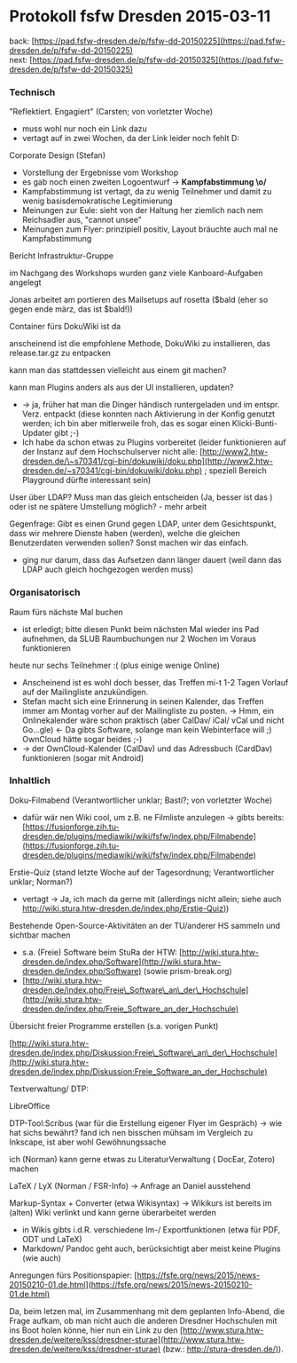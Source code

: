 Protokoll fsfw Dresden 2015-03-11
=================================

  
back:
[https://pad.fsfw-dresden.de/p/fsfw-dd-20150225](https://pad.fsfw-dresden.de/p/fsfw-dd-20150225)  
next:
[https://pad.fsfw-dresden.de/p/fsfw-dd-20150325](https://pad.fsfw-dresden.de/p/fsfw-dd-20150325)  
  

### Technisch

  

"Reflektiert. Engagiert" (Carsten; von vorletzter Woche)

-   muss wohl nur noch ein Link dazu
-   vertagt auf in zwei Wochen, da der Link leider noch fehlt D:

Corporate Design (Stefan)

-   Vorstellung der Ergebnisse vom Workshop
-   es gab noch einen zweiten Logoentwurf -\> **Kampfabstimmung \\o/**
-   Kampfabstimmung ist vertagt, da zu wenig Teilnehmer und damit zu
    wenig basisdemokratische Legitimierung
-   Meinungen zur Eule: sieht von der Haltung her ziemlich nach nem
    Reichsadler aus, "cannot unsee"
-   Meinungen zum Flyer: prinzipiell positiv, Layout bräuchte auch mal
    ne Kampfabstimmung

Bericht Infrastruktur-Gruppe

im Nachgang des Workshops wurden ganz viele Kanboard-Aufgaben angelegt

Jonas arbeitet am portieren des Mailsetups auf rosetta ($bald (eher so
gegen ende märz, das ist $bald!))

Container fürs DokuWiki ist da

anscheinend ist die empfohlene Methode, DokuWiki zu installieren, das
release.tar.gz zu entpacken

kann man das stattdessen vielleicht aus einem git machen?

kann man Plugins anders als aus der UI installieren, updaten?

-   -\> ja, früher hat man die Dinger händisch runtergeladen und im
    entspr. Verz. entpackt (diese konnten nach Aktivierung in der Konfig
    genutzt werden; ich bin aber mitlerweile froh, das es sogar einen
    Klicki-Bunti-Updater gibt ;-)
-   Ich habe da schon etwas zu Plugins vorbereitet (leider funktionieren
    auf der Instanz auf dem Hochschulserver nicht alle:
    [http://www2.htw-dresden.de/\~s70341/cgi-bin/dokuwiki/doku.php](http://www2.htw-dresden.de/~s70341/cgi-bin/dokuwiki/doku.php)
    ; speziell Bereich Playground dürfte interessant sein)

User über LDAP? Muss man das gleich entscheiden (Ja, besser ist das )
oder ist ne spätere Umstellung möglich? - mehr arbeit

Gegenfrage: Gibt es einen Grund gegen LDAP, unter dem Gesichtspunkt,
dass wir mehrere Dienste haben (werden), welche die gleichen
Benutzerdaten verwenden sollen? Sonst machen wir das einfach.

-   ging nur darum, dass das Aufsetzen dann länger dauert (weil dann das
    LDAP auch gleich hochgezogen werden muss)

  

### Organisatorisch

  

Raum fürs nächste Mal buchen

-   ist erledigt; bitte diesen Punkt beim nächsten Mal wieder ins Pad
    aufnehmen, da SLUB Raumbuchungen nur 2 Wochen im Voraus
    funktionieren

heute nur sechs Teilnehmer :( (plus einige wenige Online)

-   Anscheinend ist es wohl doch besser, das Treffen mi-t 1-2 Tagen
    Vorlauf auf der Mailingliste anzukündigen.
-   Stefan macht sich eine Erinnerung in seinen Kalender, das Treffen
    immer am Montag vorher auf der Mailingliste zu posten. -\> Hmm, ein
    Onlinekalender wäre schon praktisch (aber CalDav/ iCal/ vCal und
    nicht Go...gle) ← Da gibts Software, solange man kein Webinterface
    will ;) OwnCloud hätte sogar beides ;-)
-   -\> der OwnCloud-Kalender (CalDav) und das Adressbuch (CardDav)
    funktionieren (sogar mit Android)

  

### Inhaltlich

  

Doku-Filmabend (Verantwortlicher unklar; Basti?; von vorletzter Woche)

-   dafür wär nen Wiki cool, um z.B. ne Filmliste anzulegen -\> gibts
    bereits:
    [https://fusionforge.zih.tu-dresden.de/plugins/mediawiki/wiki/fsfw/index.php/Filmabende](https://fusionforge.zih.tu-dresden.de/plugins/mediawiki/wiki/fsfw/index.php/Filmabende)

Erstie-Quiz (stand letzte Woche auf der Tagesordnung; Verantwortlicher
unklar; Norman?)

-   vertagt -\> Ja, ich mach da gerne mit (allerdings nicht allein;
    siehe auch
    [http://wiki.stura.htw-dresden.de/index.php/Erstie-Quiz)](http://wiki.stura.htw-dresden.de/index.php/Erstie-Quiz))

Bestehende Open-Source-Aktivitäten an der TU/anderer HS sammeln und
sichtbar machen

-   s.a. (Freie) Software beim StuRa der HTW:
    [http://wiki.stura.htw-dresden.de/index.php/Software](http://wiki.stura.htw-dresden.de/index.php/Software)
    (sowie prism-break.org)
-   [http://wiki.stura.htw-dresden.de/index.php/Freie\_Software\_an\_der\_Hochschule](http://wiki.stura.htw-dresden.de/index.php/Freie_Software_an_der_Hochschule)

Übersicht freier Programme erstellen (s.a. vorigen Punkt)

[http://wiki.stura.htw-dresden.de/index.php/Diskussion:Freie\_Software\_an\_der\_Hochschule](http://wiki.stura.htw-dresden.de/index.php/Diskussion:Freie_Software_an_der_Hochschule)

Textverwaltung/ DTP:

LibreOffice

DTP-Tool:Scribus (war für die Erstellung eigener Flyer im Gespräch) -\>
wie hat sichs bewährt? fand ich nen bisschen mühsam im Vergleich zu
Inkscape, ist aber wohl Gewöhnungssache

ich (Norman) kann gerne etwas zu LiteraturVerwaltung ( DocEar, Zotero)
machen

LaTeX / LyX (Norman / FSR-Info) -\> Anfrage an Daniel ausstehend

Markup-Syntax + Converter (etwa Wikisyntax) -\> Wikikurs ist bereits im
(alten) Wiki verlinkt und kann gerne überarbeitet werden

-   in Wikis gibts i.d.R. verschiedene Im-/ Exportfunktionen (etwa für
    PDF, ODT und LaTeX)
-   Markdown/ Pandoc geht auch, berücksichtigt aber meist keine Plugins
    (wie auch)

Anregungen fürs Positionspapier:
[https://fsfe.org/news/2015/news-20150210-01.de.html](https://fsfe.org/news/2015/news-20150210-01.de.html)

  
Da, beim letzen mal, im Zusammenhang mit dem geplanten Info-Abend, die
Frage aufkam, ob man nicht auch die anderen Dresdner Hochschulen mit ins
Boot holen könne, hier nun ein Link zu den
[http://www.stura.htw-dresden.de/weitere/kss/dresdner-sturae](http://www.stura.htw-dresden.de/weitere/kss/dresdner-sturae)
(bzw.: [http://stura-dresden.de/)](http://stura-dresden.de/)).  
  
  
  

